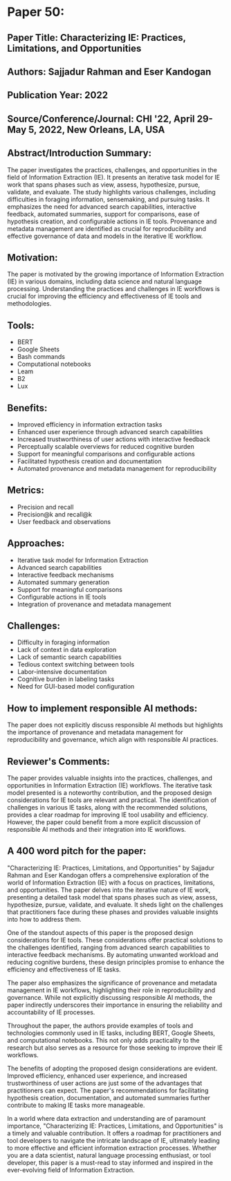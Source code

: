 # Paper 50:

## Paper Title: Characterizing IE: Practices, Limitations, and Opportunities

## Authors: Sajjadur Rahman and Eser Kandogan

## Publication Year: 2022

## Source/Conference/Journal: CHI '22, April 29-May 5, 2022, New Orleans, LA, USA

## Abstract/Introduction Summary:
The paper investigates the practices, challenges, and opportunities in the field of Information Extraction (IE). It presents an iterative task model for IE work that spans phases such as view, assess, hypothesize, pursue, validate, and evaluate. The study highlights various challenges, including difficulties in foraging information, sensemaking, and pursuing tasks. It emphasizes the need for advanced search capabilities, interactive feedback, automated summaries, support for comparisons, ease of hypothesis creation, and configurable actions in IE tools. Provenance and metadata management are identified as crucial for reproducibility and effective governance of data and models in the iterative IE workflow.

## Motivation:
The paper is motivated by the growing importance of Information Extraction (IE) in various domains, including data science and natural language processing. Understanding the practices and challenges in IE workflows is crucial for improving the efficiency and effectiveness of IE tools and methodologies.

## Tools:
- BERT
- Google Sheets
- Bash commands
- Computational notebooks
- Leam
- B2
- Lux

## Benefits:
- Improved efficiency in information extraction tasks
- Enhanced user experience through advanced search capabilities
- Increased trustworthiness of user actions with interactive feedback
- Perceptually scalable overviews for reduced cognitive burden
- Support for meaningful comparisons and configurable actions
- Facilitated hypothesis creation and documentation
- Automated provenance and metadata management for reproducibility

## Metrics:
- Precision and recall
- Precision@k and recall@k
- User feedback and observations

## Approaches:
- Iterative task model for Information Extraction
- Advanced search capabilities
- Interactive feedback mechanisms
- Automated summary generation
- Support for meaningful comparisons
- Configurable actions in IE tools
- Integration of provenance and metadata management

## Challenges:
- Difficulty in foraging information
- Lack of context in data exploration
- Lack of semantic search capabilities
- Tedious context switching between tools
- Labor-intensive documentation
- Cognitive burden in labeling tasks
- Need for GUI-based model configuration

## How to implement responsible AI methods:
The paper does not explicitly discuss responsible AI methods but highlights the importance of provenance and metadata management for reproducibility and governance, which align with responsible AI practices.

## Reviewer's Comments:
The paper provides valuable insights into the practices, challenges, and opportunities in Information Extraction (IE) workflows. The iterative task model presented is a noteworthy contribution, and the proposed design considerations for IE tools are relevant and practical. The identification of challenges in various IE tasks, along with the recommended solutions, provides a clear roadmap for improving IE tool usability and efficiency. However, the paper could benefit from a more explicit discussion of responsible AI methods and their integration into IE workflows.

## A 400 word pitch for the paper:
"Characterizing IE: Practices, Limitations, and Opportunities" by Sajjadur Rahman and Eser Kandogan offers a comprehensive exploration of the world of Information Extraction (IE) with a focus on practices, limitations, and opportunities. The paper delves into the iterative nature of IE work, presenting a detailed task model that spans phases such as view, assess, hypothesize, pursue, validate, and evaluate. It sheds light on the challenges that practitioners face during these phases and provides valuable insights into how to address them.

One of the standout aspects of this paper is the proposed design considerations for IE tools. These considerations offer practical solutions to the challenges identified, ranging from advanced search capabilities to interactive feedback mechanisms. By automating unwanted workload and reducing cognitive burdens, these design principles promise to enhance the efficiency and effectiveness of IE tasks.

The paper also emphasizes the significance of provenance and metadata management in IE workflows, highlighting their role in reproducibility and governance. While not explicitly discussing responsible AI methods, the paper indirectly underscores their importance in ensuring the reliability and accountability of IE processes.

Throughout the paper, the authors provide examples of tools and technologies commonly used in IE tasks, including BERT, Google Sheets, and computational notebooks. This not only adds practicality to the research but also serves as a resource for those seeking to improve their IE workflows.

The benefits of adopting the proposed design considerations are evident. Improved efficiency, enhanced user experience, and increased trustworthiness of user actions are just some of the advantages that practitioners can expect. The paper's recommendations for facilitating hypothesis creation, documentation, and automated summaries further contribute to making IE tasks more manageable.

In a world where data extraction and understanding are of paramount importance, "Characterizing IE: Practices, Limitations, and Opportunities" is a timely and valuable contribution. It offers a roadmap for practitioners and tool developers to navigate the intricate landscape of IE, ultimately leading to more effective and efficient information extraction processes. Whether you are a data scientist, natural language processing enthusiast, or tool developer, this paper is a must-read to stay informed and inspired in the ever-evolving field of Information Extraction.
